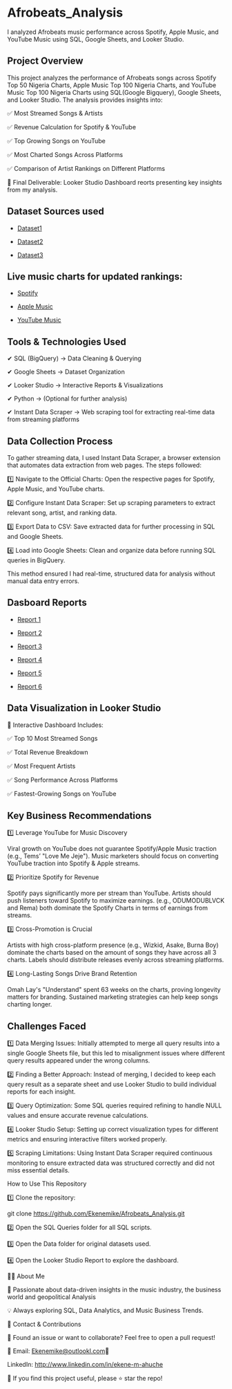 # Afrobeats_Analysis
I analyzed Afrobeats music performance across Spotify, Apple Music, and YouTube Music using SQL, Google Sheets, and Looker Studio.
## Project Overview

This project analyzes the performance of Afrobeats songs across Spotify Top 50 Nigeria Charts, Apple Music Top 100 Nigeria Charts, and YouTube Music Top 100 Nigeria Charts using SQL(Google Bigquery), Google Sheets, and Looker Studio. The analysis provides insights into:

✅ Most Streamed Songs & Artists

✅ Revenue Calculation for Spotify & YouTube

✅ Top Growing Songs on YouTube

✅ Most Charted Songs Across Platforms

✅ Comparison of Artist Rankings on Different Platforms

📍 Final Deliverable:  Looker Studio Dashboard reorts presenting key insights from my analysis.

## Dataset Sources used

- <a href=https://github.com/Ekenemike/Afrobeats_Analysis/blob/main/open.csv>Dataset1</a>

- <a href=https://github.com/Ekenemike/Afrobeats_Analysis/blob/main/charts.csv>Dataset2</a>

- <a href=https://github.com/Ekenemike/Afrobeats_Analysis/blob/main/youtube-charts-top-songs-ng-weekly-20250206.csv>Dataset3</a>

##  Live music charts for updated rankings:

- <a href=https://open.spotify.com/playlist/37i9dQZEVXbLw80jjcctV1>Spotify</a>

- <a href=https://music.apple.com/bh/playlist/top-100-nigeria/pl.2fc68f6d68004ae993dadfe99de83877>Apple Music</a>

- <a href=https://charts.youtube.com/charts/TopSongs/ng/weekly>YouTube Music</a>

## Tools & Technologies Used

✔ SQL (BigQuery) → Data Cleaning & Querying

✔ Google Sheets → Dataset Organization

✔ Looker Studio → Interactive Reports & Visualizations

✔ Python → (Optional for further analysis)

✔ Instant Data Scraper → Web scraping tool for extracting real-time data from streaming platforms

## Data Collection Process

To gather streaming data, I used Instant Data Scraper, a browser extension that automates data extraction from web pages. The steps followed:

1️⃣ Navigate to the Official Charts: Open the respective pages for Spotify, Apple Music, and YouTube charts.

2️⃣ Configure Instant Data Scraper: Set up scraping parameters to extract relevant song, artist, and ranking data.

3️⃣ Export Data to CSV: Save extracted data for further processing in SQL and Google Sheets.

4️⃣ Load into Google Sheets: Clean and organize data before running SQL queries in BigQuery.

This method ensured I had real-time, structured data for analysis without manual data entry errors.

## Dasboard Reports

- <a href=https://lookerstudio.google.com/s/r7mqqUCZF-4>Report 1</a>

- <a href=https://lookerstudio.google.com/s/uXpCXG_V-P0>Report 2</a>

- <a href=https://lookerstudio.google.com/s/pDkMjgWr4fc>Report 3</a>

- <a href=https://lookerstudio.google.com/s/uPHWxeG1qCQ>Report 4</a>

- <a href=https://lookerstudio.google.com/s/jYweYoBX0kc>Report 5</a>

- <a href=https://lookerstudio.google.com/s/g6QMkLUzs6g>Report 6</a>

## Data Visualization in Looker Studio

🎯 Interactive Dashboard Includes:

✅ Top 10 Most Streamed Songs 

✅ Total Revenue Breakdown 

✅ Most Frequent Artists 

✅ Song Performance Across Platforms 

✅ Fastest-Growing Songs on YouTube

## Key Business Recommendations
1️⃣ Leverage YouTube for Music Discovery

Viral growth on YouTube does not guarantee Spotify/Apple Music traction (e.g., Tems’ "Love Me Jeje").
Music marketers should focus on converting YouTube traction into Spotify & Apple streams.

2️⃣ Prioritize Spotify for Revenue

Spotify pays significantly more per stream than YouTube.
Artists should push listeners toward Spotify to maximize earnings. (e.g., ODUMODUBLVCK and Rema) both dominate the Spotify Charts in terms of earnings from streams.

3️⃣ Cross-Promotion is Crucial

Artists with high cross-platform presence (e.g., Wizkid, Asake, Burna Boy) dominate the charts based on the amount of songs they have across all 3 charts.
Labels should distribute releases evenly across streaming platforms.

4️⃣ Long-Lasting Songs Drive Brand Retention

Omah Lay's "Understand" spent 63 weeks on the charts, proving longevity matters for branding.
Sustained marketing strategies can help keep songs charting longer.

## Challenges Faced

1️⃣ Data Merging Issues: Initially attempted to merge all query results into a single Google Sheets file, but this led to misalignment issues where different query results appeared under the wrong columns.

2️⃣ Finding a Better Approach: Instead of merging, I decided to keep each query result as a separate sheet and use Looker Studio to build individual reports for each insight.

3️⃣ Query Optimization: Some SQL queries required refining to handle NULL values and ensure accurate revenue calculations.

4️⃣ Looker Studio Setup: Setting up correct visualization types for different metrics and ensuring interactive filters worked properly.

5️⃣ Scraping Limitations: Using Instant Data Scraper required continuous monitoring to ensure extracted data was structured correctly and did not miss essential details.

How to Use This Repository

1️⃣ Clone the repository:

git clone https://github.com/Ekenemike/Afrobeats_Analysis.git

2️⃣ Open the SQL Queries folder for all SQL scripts.

3️⃣ Open the Data folder for original datasets used.

4️⃣ Open the Looker Studio Report to explore the dashboard.

👨‍💻 About Me

🎵 Passionate about data-driven insights in the music industry, the business world and geopolitical Analysis

💡 Always exploring SQL, Data Analytics, and Music Business Trends.

📢 Contact & Contributions

📌 Found an issue or want to collaborate? Feel free to open a pull request!

📧 Email: Ekenemike@outlookl.com🔗 

LinkedIn: http://www.linkedin.com/in/ekene-m-ahuche

🚀 If you find this project useful, please ⭐ star the repo!




